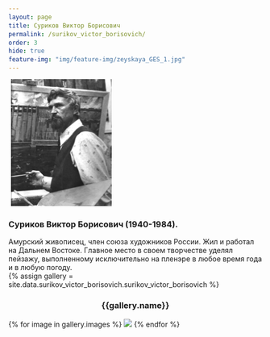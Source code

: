 ```yaml
---
layout: page
title: Суриков Виктор Борисович
permalink: /surikov_victor_borisovich/
order: 3
hide: true
feature-img: "img/feature-img/zeyskaya_GES_1.jpg"
---
```

<div id="1" style="float: left; wigth=200px; height=260px" >
	<img src="/img/surikov_victor_borisovich/surikov_victor_borisovich.jpg"  style=" margin: 0 5px;" width="200px" height="252px" alt="surikov_victor_borisovich" float="left" vspace="5" hspace="5">
</div>	
<div id= "2" style="float: right; wigth=500px; height=260px" >
	<h3>Суриков Виктор Борисович (1940-1984).</h3>
	Амурский живописец, член союза художников России. Жил и работал на Дальнем Востоке. Главное место в своем творчестве уделял пейзажу, выполненному исключительно на пленэре в любое время года и в любую погоду.
</div>
<div id="3" style="clear: both">
  {% assign gallery = site.data.surikov_victor_borisovich.surikov_victor_borisovich %}
  <center><h3>{{gallery.name}}</h3></center>
  <div class="fotorama" data-allowfullscreen="true" data-width="100%" data-ratio="800/600" data-nav="thumbs" data-arrows="true">
    {% for image in gallery.images %}
      <img src="/img/{{gallery.folder}}/{{image.name}}" data-caption="{{image.description}}">
    {% endfor %}
  </div>
</div>


 